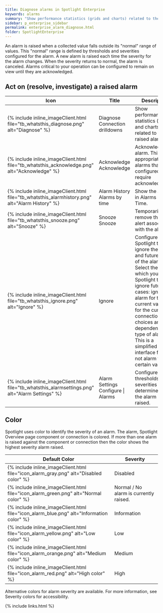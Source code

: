```yaml
---
title: Diagnose alarms in Spotlight Enterprise
keywords: alarms
summary: "Show performance statistics (grids and charts) related to the raised alarm."
sidebar: p_enterprise_sidebar
permalink: enterprise_alarm_diagnose.html
folder: SpotlightEnterprise
---
```


An alarm is raised when a collected value falls outside its "normal" range of values. This "normal" range is defined by thresholds and severities configured for the alarm. A new alarm is raised each time the severity for the alarm changes. When the severity returns to normal, the alarm is canceled. Alarms critical to your operation can be configured to remain on view until they are acknowledged.

## Act on (resolve, investigate) a raised alarm

Icon | Title | Description
--------------|----------|------------
{% include inline_imageClient.html file="tb_whatsthis_diagnose.png" alt="Diagnose" %} | Diagnose Connection drilldowns | Show performance statistics (grids and charts) related to the raised alarm.
{% include inline_imageClient.html file="tb_whatsthis_acknowledge.png" alt="Acknowledge" %} | Acknowledge Acknowledge | Acknowledge the alarm. This is appropriate for alarms that are configured to require acknowledgment.
{% include inline_imageClient.html file="tb_whatsthis_alarmhistory.png" alt="Alarm History" %} | Alarm History Alarms by time | Show the alarm in Alarms by Time.
{% include inline_imageClient.html file="tb_whatsthis_snooze.png" alt="Snooze" %} | Snooze Snooze | Temporarily remove the visual alert associated with the alarm.
{% include inline_imageClient.html file="tb_whatsthis_ignore.png" alt="Ignore" %} | Ignore |  Configure Spotlight to ignore the alarm and future cases of the alarm. Select the rule by which you want Spotlight to ignore future cases: ignore this alarm for the current value or for the current connection. The choices are dependent on the type of alarm. This is a simplified interface for Do not alarm for certain values.
{% include inline_imageClient.html file="tb_whatsthis_alarmsettings.png" alt="Alarm Settings" %} | Alarm Settings Configure \| Alarms | Configure the thresholds and severities that determine when the alarm is raised.


## Color

Spotlight uses color to identify the severity of an alarm. The alarm, Spotlight Overview page component or connection is colored. If more than one alarm is raised against the component or connection then the color shows the highest severity alarm raised.

Default Color | Severity
--------------|---------
{% include inline_imageClient.html file="icon_alarm_gray.png" alt="Disabled color" %} | Disabled
{% include inline_imageClient.html file="icon_alarm_green.png" alt="Normal color" %} | Normal / No alarm is currently raised.
{% include inline_imageClient.html file="icon_alarm_blue.png" alt="Information color" %} | Information
{% include inline_imageClient.html file="icon_alarm_yellow.png" alt="Low color" %} | Low
{% include inline_imageClient.html file="icon_alarm_orange.png" alt="Medium color" %} | Medium
{% include inline_imageClient.html file="icon_alarm_red.png" alt="High color" %} | High

Alternative colors for alarm severity are available. For more information, see Severity colors for accessibility.

{% include links.html %}

